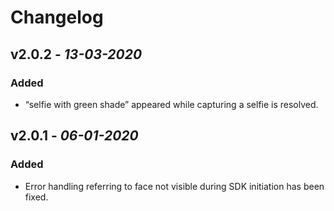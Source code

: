 # Changelog

## **v2.0.2** - *13-03-2020*

### Added
- “selfie with green shade” appeared while capturing a selfie is resolved.

## **v2.0.1** - *06-01-2020*

### Added
- Error handling referring to face not visible during SDK initiation has been fixed.
